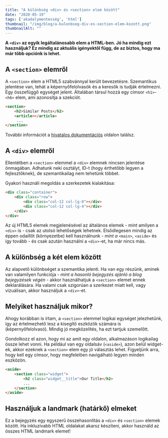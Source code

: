 ```yaml
---
title: "A különbség <div> és <section> elem között"
date: "2020-05-19"
tags: ['akadalymentesség', 'html']
thumbnail: "/img/blog/a-kulonbseg-div-es-section-elem-kozott.png"
thumbnailAlt: ""
---
```


**A `<div>` az egyik legáltalánosabb elem a HTML-ben. Jó ha mindig ezt használjuk? Ez mindig az aktuális igényektől függ, de az biztos, hogy ma már több opciónk is lehet.**

## A `<section>` elemről

A `<section>` elem a HTML5 szabvánnyal került bevezetésre. Szemantikus jelentése van, tehát a képernyőfelolvasók és a keresők is tudják értelmezni. Egy összefüggő egységet jelent. Általában társul hozzá egy címsor `<h1>`-`<h6>` elem, ami azonosítja a szekciót.

```html
<section>
    <h2>Similar Posts</h2>
    <article></article>
     ...
</section>
```

További információt a [hivatalos dokumentációs](https://www.w3.org/TR/html52/sections.html#the-section-element) oldalon találsz.

## A `<div>` elemről

Ellentétben a `<section>` elemmel a `<div>` elemnek nincsen jelentése önmagában. Adhatunk neki osztályt, ID-t (hogy érthetőbb legyen a fejlesztőknek), de szemantikailag nem tehetünk többet.

Gyakori használi megoldás a szerkezetek kialakítása:

```html
<div class="container">
    <div class="row">
        <div class="col-12 col-lg-8"></div>
        <div class="col-12 col-lg-4"></div>
    </div>
</div>
```

Az új HTML5 elemek megjelenésével az általános elemek - mint amilyen a `<div>` is - csak az utolsó lehetőségek lehetnek. Elsődlegesen mindig az éppen odaillőt (környezetbe) kell használnunk - _mint a_ `<main>`, `<aside>` és így tovább - és csak azután használni a `<div>`-et, ha már nincs más.

## A különbség a két elem között

Az alapvető különbséget a szemantika jelenti. Ha van egy részünk, aminek van valamilyen funkciója - _mint a hasonló bejegyzés ajánló a blog bejegyzések végén_ - akkor használhatjuk a `<section>` elemet ennek deklarálására. Ha valami csak szigorúan a szerkezet miatt kell, vagy vizuálisan, akkor használjuk a `<div>`-et.

## Melyiket használjuk mikor?

Ahogy korábban is írtam, a `<section>` elemmel logikai egységet jelezhetünk, így az értelmezhető lesz a kisegítő eszközök számára is (képernyőfelolvasó). Mindig jó megközelítés, ha ezt tartjuk szemelőtt.

Gondolkozz el azon, hogy mi az amit egy oldalon, alkalmazáson logikailag össze lehet vonni. Ha például van egy oldalsáv (`<aside>`), azon belül widget-ek, akkor ezeknek a `<section>` elem egy jó választás lehet. Figyeljünk arra, hogy kell egy címsor, hogy megfelelően navigálható legyen minden eszközön.

```html
<aside>
    <section class="widget">
        <h2 class="widget__title">Our Title</h2>
        ...
    </section>
</aside>
```

## Használjuk a landmark (határkő) elmeket

Ez a bejegyzés egy egyszerű összehasonlítás a `<div>` és `<section>` elemek között. Ha inkluzívabb HTML oldalakat akarsz készíteni, akkor használd az összes HTML landmark elemet!
